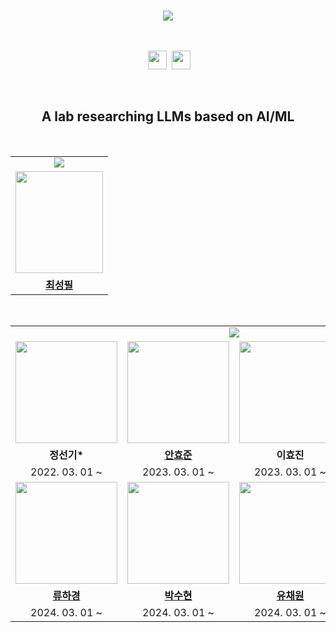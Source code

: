 </br><br/><br/>

<div align=center><img src=https://readme-typing-svg.herokuapp.com?font=Oleo+Script&size=35&color=A7C7F7&center=true&height=53&lines=Welcome+to+ICL+Lab><br/><br><br>

&nbsp;<a href="mailto:iclrepositories@gmail.com"><img src="https://img.shields.io/badge/mail-512BD4?style=for-the-badge&logo=gmail&logoColor=white" height=30px></a>
&nbsp;<a href="https://www.notion.so/4327212422de4851b239cbf571f73545?pvs=4"><img src="https://img.shields.io/badge/Notion-000000?style=for-the-badge&logo=notion&logoColor=white" height=30px></a>

</br>

## A lab researching LLMs based on AI/ML



<br/>

<table align ="center">
  <tr>
    <tr>
    <td colspan=10 align=center><img src="https://readme-typing-svg.herokuapp.com?font=Rubik+80s+Fade&color=A7C7F7&&size=30&center=true&vCenter=true&width=170&height=35&lines=Professor&duration=1&pause=1000" style="vertical-align:top"></td>
    </tr>
  </tr> 
  <tr>
    <td align="center"><img src="https://kutis.kyonggi.ac.kr/webkutis/TransferImageStreamHJ.do?gyosu_no=RwM5bGKsL6styPOJr3Julw%3D%3D" width="140px;" height="163px;" style="vertical-align:top" alt=""/>
  </tr> 
  <tr>
    <td align="center"><a href="mailto:spchoi@kgu.ac.kr"><b>최성필</b></a></td>
  </tr> 
</table>

<table align ="center">
  <tr>
    <tr>
    <td colspan=10 align=center><img src="https://readme-typing-svg.herokuapp.com?font=Rubik+80s+Fade&color=A7C7F7&&size=30&center=true&vCenter=true&width=500&height=35&lines=Students&duration=1&pause=1000" style="vertical-align:top" ></td>
    </tr>
  </tr> 
  <tr>
  <td align="center"><img src="https://avatars.githubusercontent.com/u/45807407?v=4" width="163px;" style="vertical-align:top" alt=""/>

  <td align="center"><a href="https://github.com/ahj0224"><img src="https://avatars.githubusercontent.com/u/94240211?v=4" width="163px;" style="vertical-align:top" alt=""/>

  <td align="center"><img src="https://avatars.githubusercontent.com/u/45807407?v=4" width="163px;" style="vertical-align:top" alt=""/>

  <td align="center"><a href="https://github.com/imZiho"><img src="https://avatars.githubusercontent.com/u/118801955?v=4" width="163px;" style="vertical-align:top" alt=""/>
  </tr>

  <tr>
    <td align="center"><b>정선기*</b></td>
    <td align="center"><a href="https://github.com/ahj0224"><b>안효준</b></a></td>
    <td align="center"><b>이효진</b></td>
    <td align="center"><a href="https://github.com/imZiho"><b>김지호</b></a></td>
  </tr>

  <tr>
    <td align="center">2022. 03. 01 ~</td>
    <td align="center">2023. 03. 01 ~</td>
    <td align="center">2023. 03. 01 ~</td>
    <td align="center">2024. 03. 01 ~</td>
  </tr>
  <tr>
  <tr>
  <td align="center"><a href="https://github.com/RyuHaGyeong"><img src="https://avatars.githubusercontent.com/u/107457328?v=4" width="163px; style="vertical-align:top" alt=""/>

  <td align="center"><a href="https://github.com/SooH-github"><img src="https://avatars.githubusercontent.com/u/109052735?v=4" width="163px;" style="vertical-align:top" alt=""/>

  <td align="center"><a href="https://github.com/yuchaewon"><img src="https://avatars.githubusercontent.com/u/118796516?v=4" width="163px;" style="vertical-align:top" alt=""/>

  <td align="center"><a href="https://github.com/seoyeong903"><img src="https://avatars.githubusercontent.com/u/110014832?v=4" width="163px; style="vertical-align:top" alt=""/>
  </tr>
  </tr>

  <tr>
    <td align="center"><a href="https://github.com/RyuHaGyeong"><b>류하경</b></a></td>
    <td align="center"><a href="https://github.com/SooH-github"><b>박수현</b></a></td>
    <td align="center"><a href="https://github.com/yuchaewon"><b>유채원</b></a></td>
    <td align="center"><a href="https://github.com/seoyeong903"><b>이서영</b></a></td>
  </tr>

  <tr>
    <td align="center">2024. 03. 01 ~</td>
    <td align="center">2024. 03. 01 ~</td>
    <td align="center">2024. 03. 01 ~</td>
    <td align="center">2024. 03. 01 ~</td>
  </tr>

<br>
</div>
